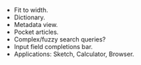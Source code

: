 - Fit to width.
- Dictionary.
- Metadata view.
- Pocket articles.
- Complex/fuzzy search queries?
- Input field completions bar.
- Applications: Sketch, Calculator, Browser.
